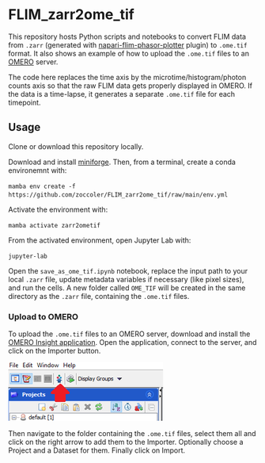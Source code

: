 # FLIM_zarr2ome_tif

This repository hosts Python scripts and notebooks to convert FLIM data from `.zarr` (generated with [napari-flim-phasor-plotter](https://github.com/zoccoler/napari-flim-phasor-plotter) plugin) to `.ome.tif` format. It also shows an example of how to upload the `.ome.tif` files to an [OMERO](https://www.openmicroscopy.org/omero/) server.

The code here replaces the time axis by the microtime/histogram/photon counts axis so that the raw FLIM data gets properly displayed in OMERO. If the data is a time-lapse, it generates a separate `.ome.tif` file for each timepoint.

## Usage

Clone or download this repository locally.

Download and install [miniforge](https://github.com/conda-forge/miniforge?tab=readme-ov-file#miniforge). Then, from a terminal, create a conda environemnt with:

`mamba env create -f https://github.com/zoccoler/FLIM_zarr2ome_tif/raw/main/env.yml`

Activate the environment with:

`mamba activate zarr2ometif`

From the activated environment, open Jupyter Lab with:

`jupyter-lab`

Open the `save_as_ome_tif.ipynb` notebook, replace the input path to your local `.zarr` file, update metadata variables if necessary (like pixel sizes), and run the cells.
A new folder called `OME_TIF` will be created in the same directory as the `.zarr` file, containing the `.ome.tif` files.

### Upload to OMERO

To upload the `.ome.tif` files to an OMERO server, download and install the [OMERO Insight application](https://www.openmicroscopy.org/omero/downloads/). Open the application, connect to the server, and click on the Importer button.

![OMERO Importer](./images/omero_upload1.png)

Then navigate to the folder containing the `.ome.tif` files, select them all and click on the right arrow to add them to the Importer. Optionally choose a Project and a Dataset for them. Finally click on Import.

